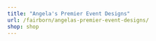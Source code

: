 ```yaml
---
title: "Angela's Premier Event Designs"
url: /fairborn/angelas-premier-event-designs/
shop: shop
---
```

